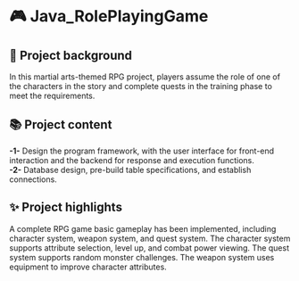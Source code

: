 # :video_game: Java_RolePlayingGame
## :bricks: Project background
In this martial arts-themed RPG project, players assume the role of one of the characters in the story and complete quests in the training phase to meet the requirements.

## :books: Project content
**-1-** Design the program framework, with the user interface for front-end interaction and the backend for response and execution functions.  
**-2-** Database design, pre-build table specifications, and establish connections.

## :sparkles: Project highlights
A complete RPG game basic gameplay has been implemented, including character system, weapon system, and quest system. The character system supports attribute selection, level up, and combat power viewing. The quest system supports random monster challenges. The weapon system uses equipment to improve character attributes.
